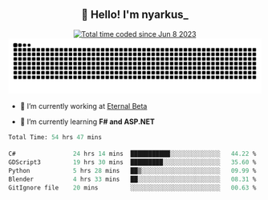 <h2 align="center">👋 Hello! I'm nyarkus_</h2>
<p align="center">
  <a href="https://wakatime.com/@8f9aa332-6725-4e00-a5d9-b2317a4b74a6">
    <img src="https://wakatime.com/badge/user/8f9aa332-6725-4e00-a5d9-b2317a4b74a6.svg" alt="Total time coded since Jun 8 2023" />
  </a>
  <br>
  <img src = "https://github.com/nyarkus/nyarkus/blob/output/github-snake-dark.svg">
</p>

- 🔭 I’m currently working at [Eternal Beta](https://github.com/Kacianoki/Eternal-Beta)
<!--- 💬 Ask me about **nothing :<**-->
- 🌱 I’m currently learning **F# and ASP.NET**

<!--START_SECTION:waka-->

```fs
Total Time: 54 hrs 47 mins

C#                24 hrs 14 mins  ███████████░░░░░░░░░░░░░░   44.22 %
GDScript3         19 hrs 30 mins  █████████░░░░░░░░░░░░░░░░   35.60 %
Python            5 hrs 28 mins   ██▒░░░░░░░░░░░░░░░░░░░░░░   09.99 %
Blender           4 hrs 33 mins   ██░░░░░░░░░░░░░░░░░░░░░░░   08.31 %
GitIgnore file    20 mins         ░░░░░░░░░░░░░░░░░░░░░░░░░   00.63 %
```

<!--END_SECTION:waka-->
